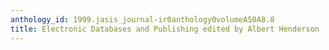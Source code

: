 ```yaml
---
anthology_id: 1999.jasis_journal-ir0anthology0volumeA50A8.8
title: Electronic Databases and Publishing edited by Albert Henderson
---
```

